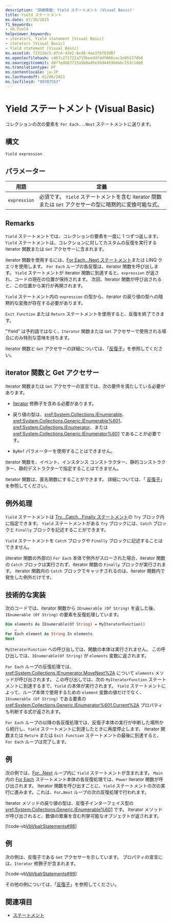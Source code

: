 ```yaml
---
description: '詳細情報: Yield ステートメント (Visual Basic)'
title: Yield ステートメント
ms.date: 07/20/2015
f1_keywords:
- vb.Yield
helpviewer_keywords:
- iterators, Yield statement [Visual Basic]
- iterators [Visual Basic]
- Yield statement [Visual Basic]
ms.assetid: f33126c5-d7c4-43e2-8e36-4ae3f0703d97
ms.openlocfilehash: cd07c271722a715beeddfddf660cec3e05127db8
ms.sourcegitcommit: ddf7edb67715a5b9a45e3dd44536dabc153c1de0
ms.translationtype: HT
ms.contentlocale: ja-JP
ms.lasthandoff: 02/06/2021
ms.locfileid: "99787553"
---
```

# <a name="yield-statement-visual-basic"></a>Yield ステートメント (Visual Basic)

コレクションの次の要素を `For Each...Next` ステートメントに送ります。  
  
## <a name="syntax"></a>構文  
  
```vb  
Yield expression  
```  
  
## <a name="parameters"></a>パラメーター  
  
|用語|定義|  
|---|---|  
|`expression`|必須です。 `Yield` ステートメントを含む iterator 関数または `Get` アクセサーの型に暗黙的に変換可能な式。|  
  
## <a name="remarks"></a>Remarks  

 `Yield` ステートメントでは、コレクションの要素を一度に 1 つずつ返します。 `Yield` ステートメントは、コレクションに対してカスタムの反復を実行する iterator 関数または `Get` アクセサーに含まれます。  
  
 iterator 関数を使用するには、[For Each...Next ステートメント](for-each-next-statement.md)または LINQ クエリを使用します。 `For Each` ループの各反復は、iterator 関数を呼び出します。 `Yield` ステートメントが iterator 関数に到達すると、`expression` が返され、コードの現在の位置が保持されます。 次回、Iterator 関数が呼び出されると、この位置から実行が再開されます。  
  
 `Yield` ステートメント内の `expression` の型から、iterator の戻り値の型への暗黙的な変換が存在する必要があります。  
  
 `Exit Function` または `Return` ステートメントを使用すると、反復を終了できます。  
  
 "Yield" は予約語ではなく、`Iterator` 関数または `Get` アクセサーで使用される場合にのみ特別な意味を持ちます。  
  
 iterator 関数と `Get` アクセサーの詳細については、「[反復子](../../programming-guide/concepts/iterators.md)」を参照してください。  
  
## <a name="iterator-functions-and-get-accessors"></a>iterator 関数と Get アクセサー  

 iterator 関数または `Get` アクセサーの宣言では、次の要件を満たしている必要があります。  
  
- [Iterator](../modifiers/iterator.md) 修飾子を含める必要があります。  
  
- 戻り値の型は、<xref:System.Collections.IEnumerable>、<xref:System.Collections.Generic.IEnumerable%601>、<xref:System.Collections.IEnumerator>、または <xref:System.Collections.Generic.IEnumerator%601> であることが必要です。  
  
- `ByRef` パラメーターを使用することはできません。  
  
 iterator 関数を、イベント、インスタンス コンストラクター、静的コンストラクター、静的デストラクターで指定することはできません。  
  
 iterator 関数は、匿名関数にすることができます。 詳細については、「 [反復子](../../programming-guide/concepts/iterators.md)」を参照してください。  
  
## <a name="exception-handling"></a>例外処理  

 `Yield` ステートメントは [Try...Catch...Finally ステートメント](try-catch-finally-statement.md)の `Try` ブロック内に指定できます。 `Yield` ステートメントがある `Try` ブロックには、`Catch` ブロックと `Finally` ブロックを記述することができます。  
  
 `Yield` ステートメントを `Catch` ブロックや `Finally` ブロックに記述することはできません。  
  
 (iterator 関数の外部の) `For Each` 本体で例外がスローされた場合、iterator 関数の `Catch` ブロックは実行されず、iterator 関数の `Finally` ブロックが実行されます。 iterator 関数内の `Catch` ブロックでキャッチされるのは、iterator 関数内で発生した例外だけです。  
  
## <a name="technical-implementation"></a>技術的な実装  

 次のコードでは、iterator 関数から `IEnumerable (Of String)` を返した後、`IEnumerable (Of String)` の要素を反復処理しています。  
  
```vb  
Dim elements As IEnumerable(Of String) = MyIteratorFunction()  
    …  
For Each element As String In elements  
Next  
```  
  
 `MyIteratorFunction` への呼び出しでは、関数の本体は実行されません。 この呼び出しでは、`IEnumerable(Of String)` が `elements` 変数に返されます。  
  
 `For Each` ループの反復処理では、<xref:System.Collections.IEnumerator.MoveNext%2A> について `elements` メソッドが呼び出されます。 この呼び出しでは、次の `MyIteratorFunction` ステートメントに到達するまで、`Yield` の本体が実行されます。 `Yield` ステートメントによって、ループ本体で使用するための `element` 変数の値だけでなく、`IEnumerable (Of String)` である要素の <xref:System.Collections.Generic.IEnumerator%601.Current%2A> プロパティも判断する式が返されます。  
  
 `For Each` ループの以降の各反復処理では、反復子本体の実行が中断した場所から続行し、`Yield` ステートメントに到達したときに再度停止します。 iterator 関数または `Return` または `Exit Function` ステートメントの最後に到達すると、`For Each` ループは完了します。  
  
## <a name="example"></a>例  

 次の例では、[For…Next](for-next-statement.md) ループ内に `Yield` ステートメントが含まれます。 `Main` 内の [For Each](for-each-next-statement.md) ステートメント本体の各反復処理では、`Power` Iterator 関数が呼び出されます。 Iterator 関数を呼び出すごとに、`Yield` ステートメントの次の実行に進みます。これは、`For…Next` ループの次の反復処理で行われます。  
  
 Iterator メソッドの戻り値の型は、反復子インターフェイス型の <xref:System.Collections.Generic.IEnumerable%601> です。 Iterator メソッドが呼び出されると、数値の累乗を含む列挙可能なオブジェクトが返されます。  
  
 [!code-vb[VbVbalrStatements#98](~/samples/snippets/visualbasic/VS_Snippets_VBCSharp/VbVbalrStatements/VB/Class2.vb#98)]  
  
## <a name="example"></a>例  

 次の例は、反復子である `Get` アクセサーを示しています。 プロパティの宣言には、`Iterator` 修飾子が含まれます。  
  
 [!code-vb[VbVbalrStatements#99](~/samples/snippets/visualbasic/VS_Snippets_VBCSharp/VbVbalrStatements/VB/Class2.vb#99)]  
  
 その他の例については、「[反復子](../../programming-guide/concepts/iterators.md)」を参照してください。  
  
## <a name="see-also"></a>関連項目

- [ステートメント](index.md)
